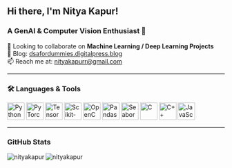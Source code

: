 <h2 align="left">Hi there, I'm Nitya Kapur!</h1>
<h3 align="left">A GenAI & Computer Vision Enthusiast 🚀</h3>

<p align="left">
  👯 Looking to collaborate on <strong>Machine Learning / Deep Learning Projects</strong><br>
  📝 Blog: <a href="https://dsafordummies.digitalpress.blog/" target="_blank">dsafordummies.digitalpress.blog</a><br>
  📫 Reach me at: <a href="mailto:nityakapurr@gmail.com">nityakapurr@gmail.com</a>
</p>

---

<h3 align="left">🛠️ Languages & Tools</h3>

<p align="left">
  <a href="https://www.python.org" target="_blank"><img title="Python" alt="Python" width="40" src="https://cdn.jsdelivr.net/gh/devicons/devicon/icons/python/python-original.svg"></a>
  <a href="https://pytorch.org/" target="_blank"><img title="PyTorch" alt="PyTorch" width="40" src="https://www.vectorlogo.zone/logos/pytorch/pytorch-icon.svg"></a>
  <a href="https://www.tensorflow.org/" target="_blank"><img title="TensorFlow" alt="TensorFlow" width="40" src="https://www.vectorlogo.zone/logos/tensorflow/tensorflow-icon.svg"></a>
  <a href="https://scikit-learn.org/" target="_blank"><img title="Scikit-Learn" alt="Scikit-Learn" width="40" src="https://upload.wikimedia.org/wikipedia/commons/0/05/Scikit_learn_logo_small.svg"></a>
  <a href="https://opencv.org/" target="_blank"><img title="OpenCV" alt="OpenCV" width="40" src="https://www.vectorlogo.zone/logos/opencv/opencv-icon.svg"></a>
  <a href="https://pandas.pydata.org/" target="_blank"><img title="Pandas" alt="Pandas" width="40" src="https://cdn.jsdelivr.net/gh/devicons/devicon/icons/pandas/pandas-original.svg"></a>
  <a href="https://seaborn.pydata.org/" target="_blank"><img title="Seaborn" alt="Seaborn" width="40" src="https://seaborn.pydata.org/_images/logo-mark-lightbg.svg"></a>
  <a href="https://www.cprogramming.com/" target="_blank"><img title="C Language" alt="C" width="40" src="https://cdn.jsdelivr.net/gh/devicons/devicon/icons/c/c-original.svg"></a>
  <a href="https://www.w3schools.com/cpp/" target="_blank"><img title="C++" alt="C++" width="40" src="https://cdn.jsdelivr.net/gh/devicons/devicon/icons/cplusplus/cplusplus-original.svg"></a>
  <a href="https://developer.mozilla.org/en-US/docs/Web/JavaScript" target="_blank"><img title="JavaScript" alt="JavaScript" width="40" src="https://cdn.jsdelivr.net/gh/devicons/devicon/icons/javascript/javascript-original.svg"></a>
</p>

---

<h3 align="left">GitHub Stats</h3>
<p align="left"><img align="center" src="https://github-readme-stats.vercel.app/api/top-langs?username=nityakapur&show_icons=true&locale=en&layout=compact" alt="nityakapur"/>
   <img align="left" src="https://github-readme-streak-stats.herokuapp.com/?user=nityakapur&" alt="nityakapur" /></p>
